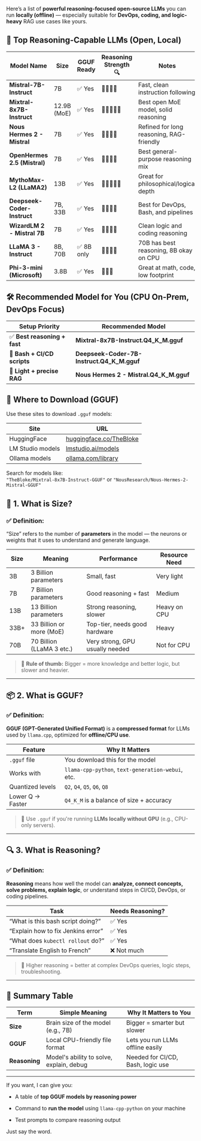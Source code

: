 Here’s a list of **powerful reasoning-focused open-source LLMs** you can run **locally (offline)** — especially suitable for **DevOps, coding, and logic-heavy** RAG use cases like yours.

## 🧠 Top Reasoning-Capable LLMs (Open, Local)

|Model Name|Size|GGUF Ready|Reasoning Strength 🔍|Notes|
|---|---|---|---|---|
|**Mistral-7B-Instruct**|7B|✅ Yes|🧠🧠🧠🧠|Fast, clean instruction following|
|**Mixtral-8x7B-Instruct**|12.9B (MoE)|✅ Yes|🧠🧠🧠🧠🧠|Best open MoE model, solid reasoning|
|**Nous Hermes 2 - Mistral**|7B|✅ Yes|🧠🧠🧠🧠|Refined for long reasoning, RAG-friendly|
|**OpenHermes 2.5 (Mistral)**|7B|✅ Yes|🧠🧠🧠🧠|Best general-purpose reasoning mix|
|**MythoMax-L2 (LLaMA2)**|13B|✅ Yes|🧠🧠🧠🧠🧠|Great for philosophical/logical depth|
|**Deepseek-Coder-Instruct**|7B, 33B|✅ Yes|🧠🧠🧠🧠|Best for DevOps, Bash, and pipelines|
|**WizardLM 2 - Mistral 7B**|7B|✅ Yes|🧠🧠🧠🧠|Clean logic and coding reasoning|
|**LLaMA 3 - Instruct**|8B, 70B|✅ 8B only|🧠🧠🧠🧠|70B has best reasoning, 8B okay on CPU|
|**Phi-3-mini (Microsoft)**|3.8B|✅ Yes|🧠🧠🧠|Great at math, code, low footprint|

## 🛠 Recommended Model for You (CPU On-Prem, DevOps Focus)

|Setup Priority|Recommended Model|
|---|---|
|✅ **Best reasoning + fast**|**Mixtral-8x7B-Instruct.Q4_K_M.gguf**|
|🧩 **Bash + CI/CD scripts**|**Deepseek-Coder-7B-Instruct.Q4_K_M.gguf**|
|🧠 **Light + precise RAG**|**Nous Hermes 2 - Mistral.Q4_K_M.gguf**|

## 🧩 Where to Download (GGUF)

Use these sites to download `.gguf` models:

|Site|URL|
|---|---|
|HuggingFace|[huggingface.co/TheBloke](https://huggingface.co/TheBloke)|
|LM Studio models|[lmstudio.ai/models](https://lmstudio.ai/models)|
|Ollama models|[ollama.com/library](https://ollama.com/library)|

Search for models like:  
`"TheBloke/Mixtral-8x7B-Instruct-GGUF"` or `"NousResearch/Nous-Hermes-2-Mistral-GGUF"`

## 🧱 1. What is **Size**?

### ✅ Definition:

“Size” refers to the number of **parameters** in the model — the neurons or weights that it uses to understand and generate language.

|Size|Meaning|Performance|Resource Need|
|---|---|---|---|
|3B|3 Billion parameters|Small, fast|Very light|
|7B|7 Billion parameters|Good reasoning + fast|Medium|
|13B|13 Billion parameters|Strong reasoning, slower|Heavy on CPU|
|33B+|33 Billion or more (MoE)|Top-tier, needs good hardware|Heavy|
|70B|70 Billion (LLaMA 3 etc.)|Very strong, GPU usually needed|Not for CPU|

> 🧠 **Rule of thumb:** Bigger = more knowledge and better logic, but slower and heavier.

---

## 📦 2. What is **GGUF**?

### ✅ Definition:

**GGUF (GPT-Generated Unified Format)** is a **compressed format** for LLMs used by `llama.cpp`, optimized for **offline/CPU use**.

|Feature|Why It Matters|
|---|---|
|`.gguf` file|You download this for the model|
|Works with|`llama-cpp-python`, `text-generation-webui`, etc.|
|Quantized levels|`Q2`, `Q4`, `Q5`, `Q6`, `Q8`|
|Lower Q → Faster|`Q4_K_M` is a balance of size + accuracy|

> 🧠 Use `.gguf` if you're running **LLMs locally without GPU** (e.g., CPU-only servers).

---

## 🔍 3. What is **Reasoning**?

### ✅ Definition:

**Reasoning** means how well the model can **analyze, connect concepts, solve problems, explain logic**, or understand steps in CI/CD, DevOps, or coding pipelines.

|Task|Needs Reasoning?|
|---|---|
|“What is this bash script doing?”|✅ Yes|
|“Explain how to fix Jenkins error”|✅ Yes|
|“What does `kubectl rollout` do?”|✅ Yes|
|“Translate English to French”|❌ Not much|

> 🧠 Higher reasoning = better at complex DevOps queries, logic steps, troubleshooting.

---

## 🎯 Summary Table

|Term|Simple Meaning|Why It Matters to You|
|---|---|---|
|**Size**|Brain size of the model (e.g., 7B)|Bigger = smarter but slower|
|**GGUF**|Local CPU-friendly file format|Lets you run LLMs offline easily|
|**Reasoning**|Model's ability to solve, explain, debug|Needed for CI/CD, Bash, logic use|

---

If you want, I can give you:

- A table of **top GGUF models by reasoning power**
    
- Command to **run the model** using `llama-cpp-python` on your machine
    
- Test prompts to compare reasoning output
    

Just say the word.